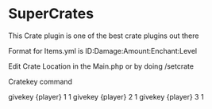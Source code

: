 # SuperCrates
This Crate plugin is one of the best crate plugins out there


Format for Items.yml is
ID:Damage:Amount:Enchant:Level

Edit Crate Location in the Main.php or by doing /setcrate

Cratekey command

givekey {player} 1 1
givekey {player} 2 1
givekey {player} 3 1
